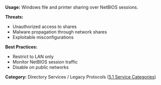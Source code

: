 **Usage:** Windows file and printer sharing over NetBIOS sessions.

**Threats:**
- Unauthorized access to shares
- Malware propagation through network shares
- Exploitable misconfigurations

**Best Practices:**
- Restrict to LAN only
- Monitor NetBIOS session traffic
- Disable on public networks

**Category:** Directory Services / Legacy Protocols ([5.1 Service Categories](../../5%20Overview%20-%20Why%20These%2025%20Ports%20Matter/5.1%20Service%20Categories%20and%20Their%20Importance.md))